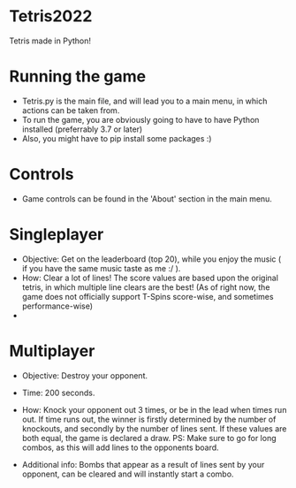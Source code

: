 # Tetris2022
Tetris made in Python!

# Running the game
- Tetris.py is the main file, and will lead you to a main menu, in which actions can be taken from.
- To run the game, you are obviously going to have to have Python installed (preferrably 3.7 or later)
- Also, you might have to pip install some packages :)

# Controls
- Game controls can be found in the 'About' section in the main menu. 

# Singleplayer
- Objective: Get on the leaderboard (top 20), while you enjoy the music ( if you have the same music taste as me :/ ).
- How: Clear a lot of lines! The score values are based upon the original tetris, in which multiple line clears are the best! (As of right now, the game does not officially support T-Spins score-wise, and sometimes performance-wise)
- 
# Multiplayer
- Objective: Destroy your opponent.
- Time: 200 seconds.
- How: Knock your opponent out 3 times, or be in the lead when times run out. If time runs out, the winner is firstly determined by the number of knockouts, and secondly by the number of lines sent. If these values are both equal, the game is declared a draw. PS: Make sure to go for long combos, as this will add lines to the opponents board.

- Additional info: Bombs that appear as a result of lines sent by your opponent, can be cleared and will instantly start a combo.
